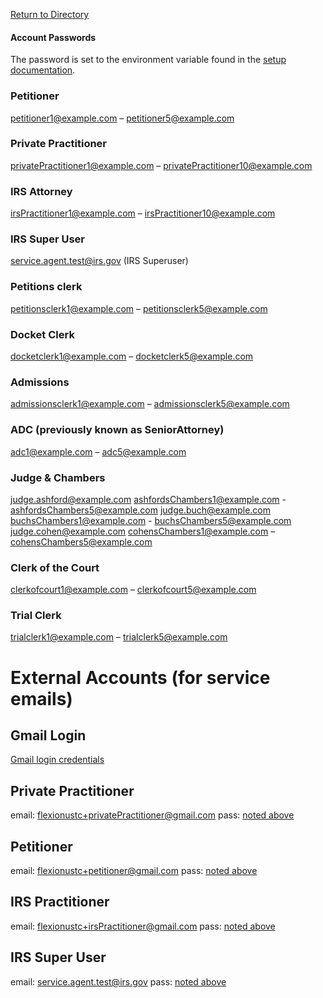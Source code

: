 [Return to Directory](./README.md)

#### Account Passwords
The password is set to the environment variable found in the [setup documentation](../environments/setup.md).

### Petitioner
petitioner1@example.com – petitioner5@example.com

### Private Practitioner
privatePractitioner1@example.com – privatePractitioner10@example.com

### IRS Attorney
irsPractitioner1@example.com – irsPractitioner10@example.com

### IRS Super User
service.agent.test@irs.gov (IRS Superuser)

### Petitions clerk
petitionsclerk1@example.com – petitionsclerk5@example.com

### Docket Clerk
docketclerk1@example.com – docketclerk5@example.com

### Admissions
admissionsclerk1@example.com – admissionsclerk5@example.com

### ADC (previously known as SeniorAttorney)
adc1@example.com – adc5@example.com

### Judge & Chambers
judge.ashford@example.com
ashfordsChambers1@example.com - ashfordsChambers5@example.com
judge.buch@example.com
buchsChambers1@example.com - buchsChambers5@example.com
judge.cohen@example.com
cohensChambers1@example.com – cohensChambers5@example.com

### Clerk of the Court
clerkofcourt1@example.com – clerkofcourt5@example.com

### Trial Clerk
trialclerk1@example.com – trialclerk5@example.com




# External Accounts (for service emails)

## Gmail Login
[Gmail login credentials](https://docs.google.com/document/d/15-8vn7iSMBKAYKP0Auvp5NNmdCFRctvBt1VpwiggVBM/edit?usp=sharing)

## Private Practitioner
email: flexionustc+privatePractitioner@gmail.com
pass: [noted above](./Testing-Logins.md#account-passwords)

## Petitioner
email: flexionustc+petitioner@gmail.com
pass: [noted above](./Testing-Logins.md#account-passwords)

## IRS Practitioner
email: flexionustc+irsPractitioner@gmail.com
pass: [noted above](./Testing-Logins.md#Account-Passwords)

## IRS Super User
email:  service.agent.test@irs.gov
pass: [noted above](./Testing-Logins.md#account-passwords)
